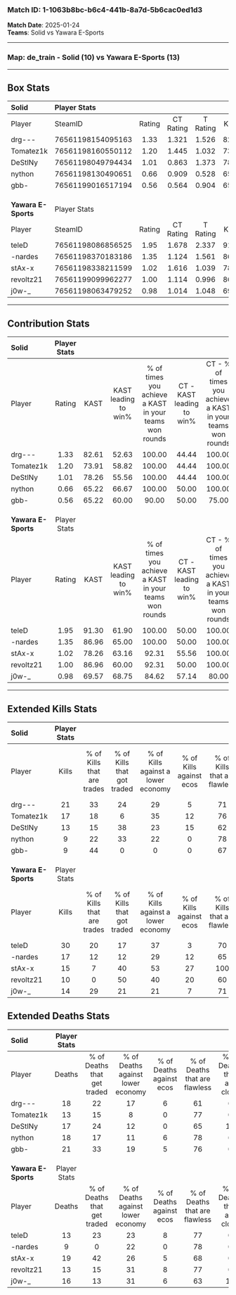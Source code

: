 ### Match ID: 1-1063b8bc-b6c4-441b-8a7d-5b6cac0ed1d3  
**Match Date**: 2025-01-24  
**Teams**: Solid vs Yawara E-Sports  

---  

### **Map**: de_train - Solid (10) vs Yawara E-Sports (13)  
---  

## Box Stats  

| **Solid**           | Player Stats      |        |           |          |       |       |       |         |        |      |     |
| :- | :- | :-: | :-: | :-: | :-: | :-: | :-: | :-: | :-: | :-: | :-: |
| Player              | SteamID           | Rating | CT Rating | T Rating | KAST  |  ADR  | Kills | Assists | Deaths | K/D  | HS% |
| drg---              | 76561198154095163 |  1.33  |   1.321   |  1.526   | 82.61 | 83.8  |  21   |    5    |   18   | 1.17 | 61  |
| Tomatez1k           | 76561198160550112 |  1.20  |   1.445   |  1.032   | 73.91 | 75.4  |  17   |    5    |   13   | 1.31 | 47  |
| DeStlNy             | 76561198049794434 |  1.01  |   0.863   |  1.373   | 78.26 | 77.4  |  13   |    9    |   17   | 0.76 | 61  |
| nython              | 76561198130490651 |  0.66  |   0.909   |  0.528   | 65.22 | 55.2  |   9   |    5    |   18   | 0.50 | 22  |
| gbb-                | 76561199016517194 |  0.56  |   0.564   |  0.904   | 65.22 | 50.3  |   9   |    3    |   21   | 0.43 | 55  |
|                     |                   |        |           |          |       |       |       |         |        |      |     |
|                     |                   |        |           |          |       |       |       |         |        |      |     |
|                     |                   |        |           |          |       |       |       |         |        |      |     |
| **Yawara E-Sports** | Player Stats      |        |           |          |       |       |       |         |        |      |     |
| Player              | SteamID           | Rating | CT Rating | T Rating | KAST  |  ADR  | Kills | Assists | Deaths | K/D  | HS% |
| teleD               | 76561198086856525 |  1.95  |   1.678   |  2.337   | 91.30 | 114.4 |  30   |    6    |   13   | 2.31 | 50  |
| -nardes             | 76561198370183186 |  1.35  |   1.124   |  1.561   | 86.96 | 67.8  |  17   |    2    |   9    | 1.89 | 47  |
| stAx-x              | 76561198338211599 |  1.02  |   1.616   |  1.039   | 78.26 | 73.7  |  15   |    7    |   19   | 0.79 | 60  |
| revoltz21           | 76561199099962277 |  1.00  |   1.114   |  0.996   | 86.96 | 63.3  |  10   |    7    |   13   | 0.77 | 50  |
| j0w-_               | 76561198063479252 |  0.98  |   1.014   |  1.048   | 69.57 | 70.5  |  14   |    8    |   16   | 0.88 | 57  |
---  

## Contribution Stats  

| **Solid**           | Player Stats |       |                      |                                                        |                           |                                                             |                          |                                                            |
| :- | :-: | :-: | :-: | :-: | :-: | :-: | :-: | :-: |
| Player              |    Rating    | KAST  | KAST leading to win% | % of times you achieve a KAST in your teams won rounds | CT - KAST leading to win% | CT - % of times you achieve a KAST in your teams won rounds | T - KAST leading to win% | T - % of times you achieve a KAST in your teams won rounds |
| drg---              |     1.33     | 82.61 |        52.63         |                         100.00                         |           44.44           |                           100.00                            |          60.00           |                           100.00                           |
| Tomatez1k           |     1.20     | 73.91 |        58.82         |                         100.00                         |           44.44           |                           100.00                            |          75.00           |                           100.00                           |
| DeStlNy             |     1.01     | 78.26 |        55.56         |                         100.00                         |           44.44           |                           100.00                            |          66.67           |                           100.00                           |
| nython              |     0.66     | 65.22 |        66.67         |                         100.00                         |           50.00           |                           100.00                            |          85.71           |                           100.00                           |
| gbb-                |     0.56     | 65.22 |        60.00         |                         90.00                          |           50.00           |                            75.00                            |          66.67           |                           100.00                           |
|                     |              |       |                      |                                                        |                           |                                                             |                          |                                                            |
|                     |              |       |                      |                                                        |                           |                                                             |                          |                                                            |
|                     |              |       |                      |                                                        |                           |                                                             |                          |                                                            |
| **Yawara E-Sports** | Player Stats |       |                      |                                                        |                           |                                                             |                          |                                                            |
| Player              |    Rating    | KAST  | KAST leading to win% | % of times you achieve a KAST in your teams won rounds | CT - KAST leading to win% | CT - % of times you achieve a KAST in your teams won rounds | T - KAST leading to win% | T - % of times you achieve a KAST in your teams won rounds |
| teleD               |     1.95     | 91.30 |        61.90         |                         100.00                         |           50.00           |                           100.00                            |          72.73           |                           100.00                           |
| -nardes             |     1.35     | 86.96 |        65.00         |                         100.00                         |           50.00           |                           100.00                            |          80.00           |                           100.00                           |
| stAx-x              |     1.02     | 78.26 |        63.16         |                         92.31                          |           55.56           |                           100.00                            |          70.00           |                           87.50                            |
| revoltz21           |     1.00     | 86.96 |        60.00         |                         92.31                          |           50.00           |                           100.00                            |          70.00           |                           87.50                            |
| j0w-_               |     0.98     | 69.57 |        68.75         |                         84.62                          |           57.14           |                            80.00                            |          77.78           |                           87.50                            |
---  

## Extended Kills Stats  

| **Solid**           | Player Stats |                            |                            |                                    |                         |                              |                                 |                                       |                    |           |
| :- | :-: | :-: | :-: | :-: | :-: | :-: | :-: | :-: | :-: | :-: |
| Player              |    Kills     | % of Kills that are trades | % of Kills that got traded | % of Kills against a lower economy | % of Kills against ecos | % of Kills that are flawless | % of Kills that are close duels | % of Kills that are assisted by flash | Pistol Round Kills | AWP Kills |
| drg---              |      21      |             33             |             24             |                 29                 |            5            |              71              |               10                |                  10                   |         1          |     3     |
| Tomatez1k           |      17      |             18             |             6              |                 35                 |           12            |              76              |                0                |                   0                   |         1          |     0     |
| DeStlNy             |      13      |             15             |             38             |                 23                 |           15            |              62              |                0                |                  23                   |         0          |     1     |
| nython              |      9       |             22             |             33             |                 22                 |            0            |              78              |                0                |                   0                   |         7          |     0     |
| gbb-                |      9       |             44             |             0              |                 0                  |            0            |              67              |                0                |                  22                   |         0          |     1     |
|                     |              |                            |                            |                                    |                         |                              |                                 |                                       |                    |           |
|                     |              |                            |                            |                                    |                         |                              |                                 |                                       |                    |           |
|                     |              |                            |                            |                                    |                         |                              |                                 |                                       |                    |           |
| **Yawara E-Sports** | Player Stats |                            |                            |                                    |                         |                              |                                 |                                       |                    |           |
| Player              |    Kills     | % of Kills that are trades | % of Kills that got traded | % of Kills against a lower economy | % of Kills against ecos | % of Kills that are flawless | % of Kills that are close duels | % of Kills that are assisted by flash | Pistol Round Kills | AWP Kills |
| teleD               |      30      |             20             |             17             |                 37                 |            3            |              70              |                3                |                  10                   |         0          |     3     |
| -nardes             |      17      |             12             |             12             |                 29                 |           12            |              65              |               12                |                   6                   |         9          |     1     |
| stAx-x              |      15      |             7              |             40             |                 53                 |           27            |             100              |                0                |                   0                   |         0          |     1     |
| revoltz21           |      10      |             0              |             50             |                 40                 |           20            |              60              |                0                |                   0                   |         0          |     2     |
| j0w-_               |      14      |             29             |             21             |                 21                 |            7            |              71              |                7                |                   7                   |         0          |     0     |
## Extended Deaths Stats  

| **Solid**           | Player Stats |                             |                                   |                          |                               |                            |                           |               |
| :- | :-: | :-: | :-: | :-: | :-: | :-: | :-: | :-: |
| Player              |    Deaths    | % of Deaths that get traded | % of Deaths against lower economy | % of Deaths against ecos | % of Deaths that are flawless | % of Deaths that are close | % of Deaths while blinded | Deaths to AWP |
| drg---              |      18      |             22              |                17                 |            6             |              61               |             6              |             6             |       3       |
| Tomatez1k           |      13      |             15              |                 8                 |            0             |              77               |             0              |             0             |       1       |
| DeStlNy             |      17      |             24              |                12                 |            0             |              65               |             12             |             6             |       1       |
| nython              |      18      |             17              |                11                 |            6             |              78               |             6              |             0             |       2       |
| gbb-                |      21      |             33              |                19                 |            5             |              76               |             0              |            14             |       2       |
|                     |              |                             |                                   |                          |                               |                            |                           |               |
|                     |              |                             |                                   |                          |                               |                            |                           |               |
|                     |              |                             |                                   |                          |                               |                            |                           |               |
| **Yawara E-Sports** | Player Stats |                             |                                   |                          |                               |                            |                           |               |
| Player              |    Deaths    | % of Deaths that get traded | % of Deaths against lower economy | % of Deaths against ecos | % of Deaths that are flawless | % of Deaths that are close | % of Deaths while blinded | Deaths to AWP |
| teleD               |      13      |             23              |                23                 |            8             |              77               |             0              |             0             |       1       |
| -nardes             |      9       |              0              |                22                 |            0             |              78               |             0              |            11             |       1       |
| stAx-x              |      19      |             42              |                26                 |            5             |              68               |             0              |            16             |       2       |
| revoltz21           |      13      |             15              |                31                 |            8             |              77               |             0              |            15             |       1       |
| j0w-_               |      16      |             13              |                31                 |            6             |              63               |             13             |             6             |       4       |

